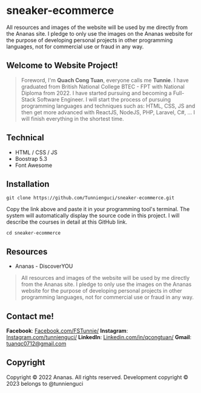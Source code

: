 # sneaker-ecommerce
 All resources and images of the website will be used by me directly from the Ananas site. I pledge to only use the images on the Ananas website for the purpose of developing personal projects in other programming languages, not for commercial use or fraud in any way.

## Welcome to Website Project!
> Foreword, I'm **Quach Cong Tuan**, everyone calls me **Tunnie**. I have graduated from British National College BTEC - FPT with National Diploma from 2022. I have started pursuing and becoming a Full-Stack Software Engineer. I will start the process of pursuing programming languages and techniques such as: HTML, CSS, JS and then get more advanced with ReactJS, NodeJS, PHP, Laravel, C#, ... I will finish everything in the shortest time.

## Technical
- HTML / CSS / JS
- Boostrap 5.3 
- Font Awesome 


## Installation
	git clone https://github.com/Tunnienguci/sneaker-ecommerce.git
Copy the link above and paste it in your programming tool's terminal. The system will automatically display the source code in this project. I will describe the courses in detail at this GitHub link.

	cd sneaker-ecommerce

## Resources
-	Ananas - DiscoverYOU

>All resources and images of the website will be used by me directly from the Ananas site. I pledge to only use the images on the Ananas website for the purpose of developing personal projects in other programming languages, not for commercial use or fraud in any way.

## Contact me!

**Facebook**: [Facebook.com/FSTunnie/](https://www.facebook.com/FSTunnie/)
**Instagram**: [Instagram.com/tunnienguci/](https://www.instagram.com/tunnienguci/)
**LinkedIn**: [Linkedin.com/in/qcongtuan/](https://www.linkedin.com/in/qcongtuan/)
**Gmail**: [tuanqc0712@gmail.com](tuanqc0712@gmail.com)

## Copyright
Copyright © 2022 Ananas. All rights reserved.
Development copyright © 2023 belongs to @tunnienguci

